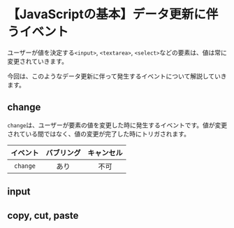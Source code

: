 # 【JavaScriptの基本】データ更新に伴うイベント 

ユーザーが値を決定する```<input>```, ```<textarea>```, ```<select>```などの要素は、値は常に変更されていきます。

今回は、このようなデータ更新に伴って発生するイベントについて解説していきます。

## change
```change```は、ユーザーが要素の値を変更した時に発生するイベントです。値が変更されている間ではなく、値の変更が完了した時にトリガされます。

|イベント|バブリング|キャンセル|
|:--:|:--:|:--:|
|```change```|あり|不可|



## input


## copy, cut, paste